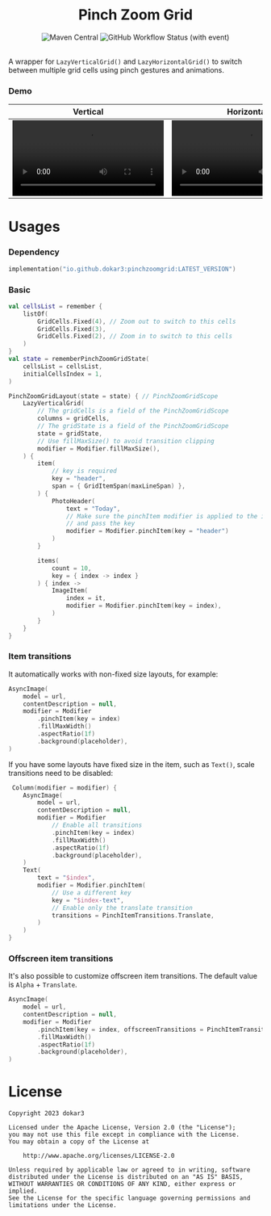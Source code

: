 <div align="center">
<h1>Pinch Zoom Grid</h1>
<img alt="Maven Central" src="https://img.shields.io/maven-central/v/io.github.dokar3/pinchzoomgrid?style=flat-square&color=%232DBEC0">
<img alt="GitHub Workflow Status (with event)" src="https://img.shields.io/github/actions/workflow/status/dokar3/pinch-zoom-grid/android.yaml?style=flat-square">
</div>

<br />

A wrapper for `LazyVerticalGrid()` and `LazyHorizontalGrid()` to switch between multiple grid
cells using pinch gestures and animations.

### Demo

| Vertical                                                     | Horizontal                                                   | Invoke                                                       |
| ------------------------------------------------------------ | ------------------------------------------------------------ | ------------------------------------------------------------ |
| <video src="https://github.com/dokar3/pinch-zoom-grid/assets/68095777/c887f62f-a107-400d-a33e-0f1fc21bdd2f"/> | <video src="https://github.com/dokar3/pinch-zoom-grid/assets/68095777/246c34d4-0642-4f90-a906-8b995b54e6ba"/> | <video src="https://github.com/dokar3/pinch-zoom-grid/assets/68095777/be1cdd86-8550-4add-8b31-cb3101390c2e"/> |


# Usages

### Dependency

```kotlin
implementation("io.github.dokar3:pinchzoomgrid:LATEST_VERSION")
```

### Basic

```kotlin
val cellsList = remember {
    listOf(
        GridCells.Fixed(4), // Zoom out to switch to this cells
        GridCells.Fixed(3),
        GridCells.Fixed(2), // Zoom in to switch to this cells
    )
}
val state = rememberPinchZoomGridState(
    cellsList = cellsList,
    initialCellsIndex = 1,
)

PinchZoomGridLayout(state = state) { // PinchZoomGridScope
    LazyVerticalGrid(
        // The gridCells is a field of the PinchZoomGridScope
        columns = gridCells,
        // The gridState is a field of the PinchZoomGridScope
        state = gridState,
        // Use fillMaxSize() to avoid transition clipping
        modifier = Modifier.fillMaxSize(),
    ) {
        item(
            // key is required
            key = "header",
            span = { GridItemSpan(maxLineSpan) },
        ) {
            PhotoHeader(
                text = "Today",
                // Make sure the pinchItem modifier is applied to the item layout
                // and pass the key
                modifier = Modifier.pinchItem(key = "header")
            )
        }

        items(
            count = 10,
            key = { index -> index }
        ) { index ->
            ImageItem(
                index = it,
                modifier = Modifier.pinchItem(key = index),
            )
        }
    }
}
```

### Item transitions

It automatically works with non-fixed size layouts, for example:

```kotlin
AsyncImage(
    model = url,
    contentDescription = null,
    modifier = Modifier
        .pinchItem(key = index)
        .fillMaxWidth()
        .aspectRatio(1f)
        .background(placeholder),
)
```

If you have some layouts have fixed size in the item, such as `Text()`, scale transitions need to be disabled:

```kotlin
 Column(modifier = modifier) {
    AsyncImage(
        model = url,
        contentDescription = null,
        modifier = Modifier
            // Enable all transitions
            .pinchItem(key = index)
            .fillMaxWidth()
            .aspectRatio(1f)
            .background(placeholder),
    )
    Text(
        text = "$index",
        modifier = Modifier.pinchItem(
            // Use a different key
            key = "$index-text",
            // Enable only the translate transition
            transitions = PinchItemTransitions.Translate,
        )
    )
}
```

### Offscreen item transitions

It's also possible to customize offscreen item transitions. The default value is `Alpha` + `Translate`.

```kotlin
AsyncImage(
    model = url,
    contentDescription = null,
    modifier = Modifier
        .pinchItem(key = index, offscreenTransitions = PinchItemTransitions.Translate)
        .fillMaxWidth()
        .aspectRatio(1f)
        .background(placeholder),
)
```


# License
```
Copyright 2023 dokar3

Licensed under the Apache License, Version 2.0 (the "License");
you may not use this file except in compliance with the License.
You may obtain a copy of the License at

    http://www.apache.org/licenses/LICENSE-2.0

Unless required by applicable law or agreed to in writing, software
distributed under the License is distributed on an "AS IS" BASIS,
WITHOUT WARRANTIES OR CONDITIONS OF ANY KIND, either express or implied.
See the License for the specific language governing permissions and
limitations under the License.
```
